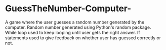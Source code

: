 # GuessTheNumber-Computer-

A game where the user guesses a random number generated by the computer. Random number generated using Python's random package. While loop used to keep looping until user gets the right answer. If statements used to give feedback on whether user has guessed correctly or not.
